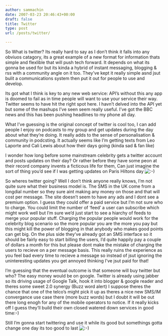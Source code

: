 ```yaml
---
author: sammachin
date: 2007-03-23 20:46:43+00:00
draft: false
title: Twitter
type: post
url: /posts/twitter/

---
```


So What is twitter? Its really hard to say as I don’t think it falls into any obviuos catagory, its a great example of a new format for information thats simple and flexlible that will push tech forward. It depends on what its gonna be used for but its kinda a hybrid of instant messaging, blogging & rss with a community angle on it too. They’ve kept it really simple asnd jsut bulit a communications system then put it out for people to use and develop.

Its got what I think is key to any new web service: API’s without this any app is doomed to fail as in time people will want to use your service their way. Twitter seems to have hit the right spot here. I havn’t delved into the API yet but some of the mashups I’ve seen seem really useful. I’ve got the BBC news and this has been pushing headlines to my phone all day.

What I’ve guessing is the original concept of twitter is cool too, I can add people I enjoy on podcasts to my group and get updates during the day about what they’re doing. It really adds to the sense of personalisation & community in podcsting. It actually seems like I’m getting texts from Leo Laporte and Cali Lewis about how their days going (kinda sad & fan like)

I wonder how long before some mainstream celebrity gets a twitter account and posts updates on their day? Or rather before they have some peon at their record company invents a ficticous life for them, Can just imagine the sort of thing you’d see if I was getting updates on Paris Hiltons day ![:-)](http://www.geektech.co.uk/blog/wordpress/wp-includes/images/smilies/icon_smile.gif)


So wheres twitter going? Well I don’t think anyone really knows, I’m not quite sure what their business model is. The SMS in the UK come from a longdial number so they sure aint making any money on those and that will cost per message. The site doesn’t seem to have any ads and I dont see a premium option. I guess they could offer a paid service but I’m not sure who to charge. You could limit the number of ‘feed’ a user can subscribe which might work well but I’m sure we’d just start to see a hiarchy of feeds to merge your popular stuff. Charging the popular people would work for the celebrity blog scenario so the more popular you are the more you pay but this might kill the power of blogging in that anybody who makes good points can get big. On the plus side they’ve already got an SMS interface so it should be fairly easy to start billing the users, I’d quite happily pay a couple of dollars a month for this but please dont make the mistake of charging the users to recieve on a per message basis. This really ruins the experience as you feel bad every time to recieve a message so instead of jsut ignoring the uninteresting updates you get annoyed thinking I’ve jsut paid for that!

I’m guessing that the eventual outcome is that someone will buy twitter but who? The easy money would be on google. Twitter is already using jabber so its driving usage of Google Talk, hook it into blogger & google reader and theres some sweet 2.0 synergy (Buzz word alert) I suppose theres the chance that one of the telco’s might pick it up as theres a nice new SMS/IM convergance use case there (more buzz words) but I doubt it will be out there long enogh for any of the mobile operators to notice. If it really kicks off I guess they’ll build their own closed watered down services in good time:-)

Still I’m gonna start twittering and use it while its good but somethings gotta change one day its too good to last ![:-)](http://www.geektech.co.uk/blog/wordpress/wp-includes/images/smilies/icon_smile.gif)

